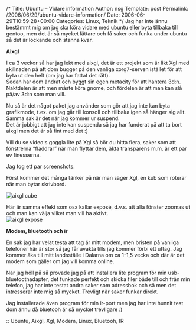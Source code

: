 /*
 Title: Ubuntu &#8211; Vidare information
 Author: nsg
 Template: post
 Permalink: /2006/06/29/ubuntu-vidare-information/
 Date: 2006-06-29T10:59:28+00:00
 Categories: Linux, Teknik
*/
Jag har inte ännu bestämmt mig om jag ska köra vidare med ubuntu eller byta tillbaka till gentoo, men det är så mycket lättare och få saker och funka under ubuntu så det är lockande och stanna kvar.

**Aixgl**

I ca 3 veckor så har jag lekt med aixgl, det är ett projekt som är likt Xgl med skillnaden på att dom bugger på den vanliga xorg7-serven istället för att byta ut den helt (om jag har fattat det rätt).  
Sedan har dom ändrat och byggt sin egen metacity för att hantera 3d:n.  
Naktdelen är att men måste köra gnome, och fördelen är att man kan slå på/av 3d:n som man vill.

Nu så är det något paket jag använder som gör att jag inte kan byta grafikmode, t.ex. om jag går till konsoll och tillbaka igen så hänger sig allt. Samma sak är det när jag kommer ur suspend.  
Det är jobbigt att jag inte kan suspenda så jag har funderat på att ta bort aixgl men det är så fint med det :) 

Vill du se video:s goggla lite på Xgl så bör du hitta flera, saker som att fönstrerna &#8220;fladdrar&#8221; när man flyttar dem, äkta transparens m.m. är ett par ev finesserna.

Jag tog ett par screenshots.

Först kommer det många tänker på när man säger Xgl, en kub som roterar när man bytar skrivbord.

<img id="image84" src="http://cdn.junkpile.se/2006/06/cube.png" alt="aixgl cube" />

Här är samma effekt som osx kallar exposé, d.v.s. att alla fönster zoomas ut och man kan välja vilket man vill ha aktivt.  
<img id="image85" src="http://cdn.junkpile.se/2006/06/expose.png" alt="aixgl expose" />

**Modem, bluetooth och ir**

En sak jag har velat testa att tag är mitt modem, men bristen på vanliga telefoner här är stor så jag får avakta tills jag kommer förbi ett uttag. Jag kommer åka till mitt landsställe i Dalarna om ca 1-1,5 vecka och där är det modem som gäller om jag vill komma online.

När jag höll på så provade jag på att installera lite program för min usb-bluetoothadapter, det funkade perfekt och skicka filer både till och från min telefon, jag har inte testat andra saker som adressbok och så men det intresserar inte mig så mycket. Trevligt när saker funkar direkt.

Jag installerade även program för min ir-port men jag har inte hunnit test dom ännu då bluetooh är så mycket trevligare :) 

:: Ubuntu, Aixgl, Xgl, Modem, Linux, Bluetooh, IR

<small></small>